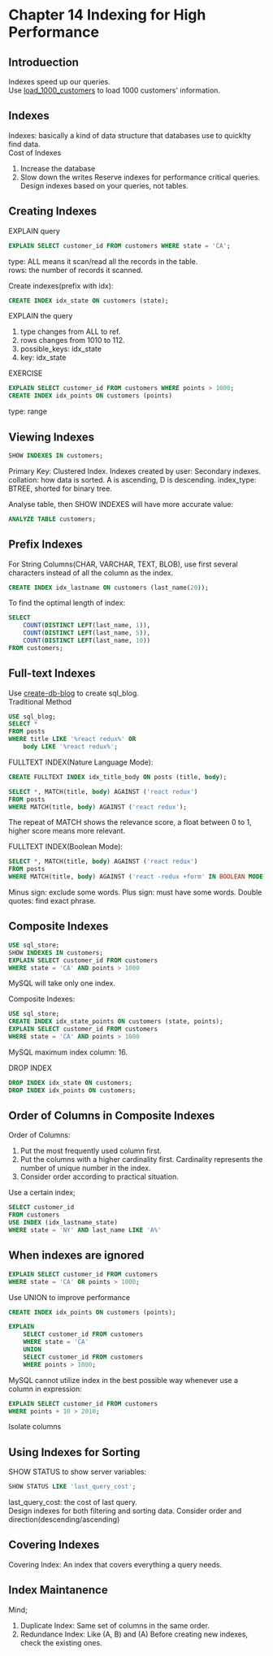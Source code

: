 # Chapter 14 Indexing for High Performance

## Introduection
Indexes speed up our queries.   
Use [load_1000_customers](https://github.com/jjjllxx/MySQL-study-repo/blob/main/SQL%20Course%20Materials/load_1000_customers.sql) to load 1000 customers' information.

## Indexes
Indexes: basically a kind of data structure that databases use to quicklty find data.  
Cost of Indexes
1. Increase the database
2. Slow down the writes
Reserve indexes for performance critical queries. Design indexes based on your queries, not tables.

## Creating Indexes
EXPLAIN query
``` sql
EXPLAIN SELECT customer_id FROM customers WHERE state = 'CA';
```
type: ALL means it scan/read all the records in the table.  
rows: the number of records it scanned.  

Create indexes(prefix with idx):
``` sql
CREATE INDEX idx_state ON customers (state);
```
EXPLAIN the query
1. type changes from ALL to ref. 
2. rows changes from 1010 to 112. 
3. possible_keys: idx_state
4. key: idx_state

EXERCISE
``` sql
EXPLAIN SELECT customer_id FROM customers WHERE points > 1000;
CREATE INDEX idx_points ON customers (points)
```
type: range

## Viewing Indexes
``` sql
SHOW INDEXES IN customers;
```
Primary Key: Clustered Index. 
Indexes created by user: Secondary indexes.  
collation: how data is sorted. A is ascending, D is descending.
index_type: BTREE, shorted for binary tree.  
  
Analyse table, then SHOW INDEXES will have more accurate value:
``` sql
ANALYZE TABLE customers;
```

## Prefix Indexes
For String Columns(CHAR, VARCHAR, TEXT, BLOB), use first several characters instead of all the column as the index.
``` sql
CREATE INDEX idx_lastname ON customers (last_name(20));
```

To find the optimal length of index:
``` sql
SELECT
    COUNT(DISTINCT LEFT(last_name, 1)),
    COUNT(DISTINCT LEFT(last_name, 5)),
    COUNT(DISTINCT LEFT(last_name, 10))
FROM customers;
```

## Full-text Indexes
Use [create-db-blog](https://github.com/jjjllxx/MySQL-study-repo/blob/main/SQL%20Course%20Materials/create-db-blog.sql) to create sql_blog.  
Traditional Method
``` sql
USE sql_blog;
SELECT *
FROM posts
WHERE title LIKE '%react redux%' OR
	body LIKE '%react redux%';
```

FULLTEXT INDEX(Nature Language Mode):
``` sql
CREATE FULLTEXT INDEX idx_title_body ON posts (title, body);

SELECT *, MATCH(title, body) AGAINST ('react redux')
FROM posts
WHERE MATCH(title, body) AGAINST ('react redux');
```
The repeat of MATCH shows the relevance score, a float between 0 to 1, higher score means more relevant.

FULLTEXT INDEX(Boolean Mode):
``` sql
SELECT *, MATCH(title, body) AGAINST ('react redux')
FROM posts
WHERE MATCH(title, body) AGAINST ('react -redux +form' IN BOOLEAN MODE);
```
Minus sign: exclude some words. Plus sign: must have some words. Double quotes: find exact phrase.  

## Composite Indexes
``` sql
USE sql_store;
SHOW INDEXES IN customers;
EXPLAIN SELECT customer_id FROM customers
WHERE state = 'CA' AND points > 1000
```
MySQL will take only one index.  

Composite Indexes:
``` sql
USE sql_store;
CREATE INDEX idx_state_points ON customers (state, points);
EXPLAIN SELECT customer_id FROM customers
WHERE state = 'CA' AND points > 1000
```
MySQL maximum index column: 16.

DROP INDEX
``` sql
DROP INDEX idx_state ON customers;
DROP INDEX idx_points ON customers;
```

## Order of Columns in Composite Indexes
Order of Columns:
1. Put the most frequently used column first.
2. Put the columns with a higher cardinality first. Cardinality represents the number of unique number in the index.  
3. Consider order according to practical situation.

Use a certain index;
``` sql
SELECT customer_id
FROM customers
USE INDEX (idx_lastname_state)
WHERE state = 'NY' AND last_name LIKE 'A%'
```

## When indexes are ignored
``` sql
EXPLAIN SELECT customer_id FROM customers
WHERE state = 'CA' OR points > 1000;
```

Use UNION to improve performance
``` sql
CREATE INDEX idx_points ON customers (points);

EXPLAIN
	SELECT customer_id FROM customers
    WHERE state = 'CA'
    UNION
    SELECT customer_id FROM customers
    WHERE points > 1000;
```

MySQL cannot utilize index in the best possible way whenever use a column in expression:
``` sql
EXPLAIN SELECT customer_id FROM customers
WHERE points + 10 > 2010;
```
Isolate columns

## Using Indexes for Sorting
SHOW STATUS to show server variables:
``` sql
SHOW STATUS LIKE 'last_query_cost';
```
last_query_cost: the cost of last query.  
Design indexes for both filtering and sorting data.
Consider order and direction(descending/ascending)

## Covering Indexes
Covering Index: An index that covers everything a query needs.

## Index Maintanence
Mind;
1. Duplicate Index: Same set of columns in the same order.
2. Redundance Index: Like (A, B) and (A)
Before creating new indexes, check the existing ones.
